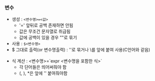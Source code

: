 ### 변수
* 생성 : `<변수명>=<값>`
  * '=' 앞뒤로 공백 존재하면 안됨
  * 값은 무조건 문자열로 취급됨
  * 값에 공백이 있을 경우 ""로 묶기
* 사용 : `$<변수명>`
* $ 그대로 출력(or 변수명출력) : ''로 묶거나 \를 앞에 붙여 사용(C언어와 같음)<br></br>
* 식 계산 : <변수명>=\`expr <변수명을 포함한 식>\`
  * 각 단어들은 띄어써줘야 함
  * (, ), *은 앞에 '\' 붙여줘야함
